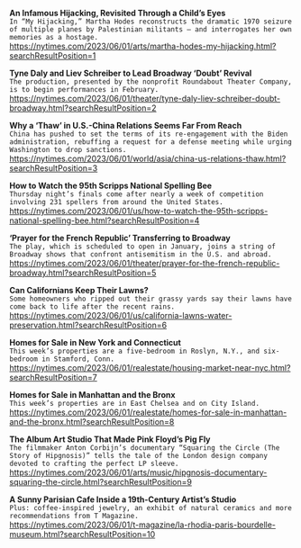 **An Infamous Hijacking, Revisited Through a Child’s Eyes**\
`In “My Hijacking,” Martha Hodes reconstructs the dramatic 1970 seizure of multiple planes by Palestinian militants — and interrogates her own memories as a hostage.`\
https://nytimes.com/2023/06/01/arts/martha-hodes-my-hijacking.html?searchResultPosition=1

**Tyne Daly and Liev Schreiber to Lead Broadway ‘Doubt’ Revival**\
`The production, presented by the nonprofit Roundabout Theater Company, is to begin performances in February.`\
https://nytimes.com/2023/06/01/theater/tyne-daly-liev-schreiber-doubt-broadway.html?searchResultPosition=2

**Why a ‘Thaw’ in U.S.-China Relations Seems Far From Reach**\
`China has pushed to set the terms of its re-engagement with the Biden administration, rebuffing a request for a defense meeting while urging Washington to drop sanctions.`\
https://nytimes.com/2023/06/01/world/asia/china-us-relations-thaw.html?searchResultPosition=3

**How to Watch the 95th Scripps National Spelling Bee**\
`Thursday night’s finals come after nearly a week of competition involving 231 spellers from around the United States.`\
https://nytimes.com/2023/06/01/us/how-to-watch-the-95th-scripps-national-spelling-bee.html?searchResultPosition=4

**‘Prayer for the French Republic’ Transferring to Broadway**\
`The play, which is scheduled to open in January, joins a string of Broadway shows that confront antisemitism in the U.S. and abroad.`\
https://nytimes.com/2023/06/01/theater/prayer-for-the-french-republic-broadway.html?searchResultPosition=5

**Can Californians Keep Their Lawns?**\
`Some homeowners who ripped out their grassy yards say their lawns have come back to life after the recent rains.`\
https://nytimes.com/2023/06/01/us/california-lawns-water-preservation.html?searchResultPosition=6

**Homes for Sale in New York and Connecticut**\
`This week’s properties are a five-bedroom in Roslyn, N.Y., and six-bedroom in Stamford, Conn.`\
https://nytimes.com/2023/06/01/realestate/housing-market-near-nyc.html?searchResultPosition=7

**Homes for Sale in Manhattan and the Bronx**\
`This week’s properties are in East Chelsea and on City Island.`\
https://nytimes.com/2023/06/01/realestate/homes-for-sale-in-manhattan-and-the-bronx.html?searchResultPosition=8

**The Album Art Studio That Made Pink Floyd’s Pig Fly**\
`The filmmaker Anton Corbijn’s documentary “Squaring the Circle (The Story of Hipgnosis)” tells the tale of the London design company devoted to crafting the perfect LP sleeve.`\
https://nytimes.com/2023/06/01/arts/music/hipgnosis-documentary-squaring-the-circle.html?searchResultPosition=9

**A Sunny Parisian Cafe Inside a 19th-Century Artist’s Studio**\
`Plus: coffee-inspired jewelry, an exhibit of natural ceramics and more recommendations from T Magazine.`\
https://nytimes.com/2023/06/01/t-magazine/la-rhodia-paris-bourdelle-museum.html?searchResultPosition=10

